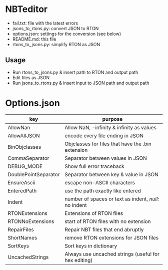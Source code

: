 # NBTeditor
- fail.txt: file with the latest errors
- jsons_to_rtons.py: convert JSON to RTON
- options.json: settings for the conversion (see below)
- README.md: this file
- rtons_to_jsons.py: simplify RTON as JSON

## Usage
* Run rtons_to_jsons.py & insert path to RTON and output path
* Edit files as JSON
* Run jsons_to_rtons.py & insert input to JSON path and output path

# Options.json
key | purpose
--- | ---
AllowNan | Allow NaN, -infinity & infinity as values
AllowAllJSON | encode every file ending in JSON
BinObjclasses | Objclasses for files that have the .bin extension
CommaSeparator | Separator between values in JSON
DEBUG_MODE | Show full error traceback
DoublePointSeparator | Separator between key & value in JSON
EnsureAscii | escape non-ASCII characters
EnteredPath | use the path exactly like entered
Indent | number of spaces or text as indent, *null:* no indent
RTONExtensions | Extensions of RTON files
RTONNoExtensions | start of RTON files with no extension
RepairFiles | Repair NBT files that end abruptly
ShortNames | remove RTON extensions for JSON files
SortKeys | Sort keys in dictionary
UncachedStrings | Always use uncached strings (useful for hex editing)